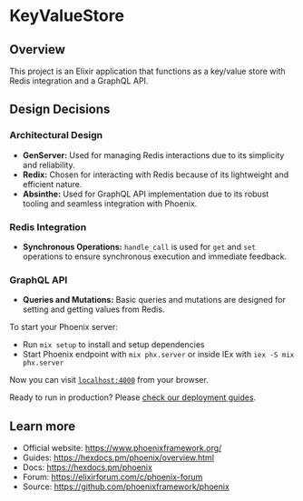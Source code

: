 # KeyValueStore

## Overview
This project is an Elixir application that functions as a key/value store with Redis integration and a GraphQL API.

## Design Decisions
### Architectural Design
- **GenServer:** Used for managing Redis interactions due to its simplicity and reliability.
- **Redix:** Chosen for interacting with Redis because of its lightweight and efficient nature.
- **Absinthe:** Used for GraphQL API implementation due to its robust tooling and seamless integration with Phoenix.

### Redis Integration
- **Synchronous Operations:** `handle_call` is used for `get` and `set` operations to ensure synchronous execution and immediate feedback.

### GraphQL API
- **Queries and Mutations:** Basic queries and mutations are designed for setting and getting values from Redis.

To start your Phoenix server:

  * Run `mix setup` to install and setup dependencies
  * Start Phoenix endpoint with `mix phx.server` or inside IEx with `iex -S mix phx.server`

Now you can visit [`localhost:4000`](http://localhost:4000) from your browser.

Ready to run in production? Please [check our deployment guides](https://hexdocs.pm/phoenix/deployment.html).

## Learn more

  * Official website: https://www.phoenixframework.org/
  * Guides: https://hexdocs.pm/phoenix/overview.html
  * Docs: https://hexdocs.pm/phoenix
  * Forum: https://elixirforum.com/c/phoenix-forum
  * Source: https://github.com/phoenixframework/phoenix
